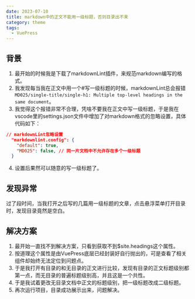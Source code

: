 ```yaml
---
date: 2023-07-10
title: markdown中的正文不能用一级标题，否则目录出不来
category: theme
tags:
  - VuePress
---
```


## 背景

1. 最开始的时候我是下载了markdownLint插件，来规范markdown编写的格式。
2. 我发现每当我在正文中用一个#写一级标题的时候，markdownLint总会报错`MD025/single-title/single-h1: Multiple top-level headings in the same document`。
3. 我觉得这个报错非常不合理，凭啥不要我在正文中写一级标题，于是我在vscode里的settings.json文件中增加了对markdown格式的忽略设置，具体代码如下：

```json
// markdownLint忽略设置
  "markdownlint.config": {
    "default": true,
    "MD025": false, // 同一片文档中不允许存在多个一级标题
  }
```

4. 设置后果然可以随意的写一级标题了。

## 发现异常

过了段时间，当我打开之后写的几篇用一级标题的文章，点击悬浮菜单打开目录时，发现目录竟然是空白。

## 解决方案

1. 最开始一直找不到解决方案，只看到获取不到$site.headings这个属性。
2. 按道理这个属性是由VuePress底层已经封装好自行抛出的，可是查看了相关组件却始终无法定位到问题点。
3. 于是我打开有目录的和无目录的正文进行比较，发现有目录的正文标题级别都第一点，而无目录的普遍标题级别高，并且这是一个共性。
4. 于是我试着更改无目录文档中正文的标题级别，把一级标题改成二级标题。
5. 再次运行项目，目录成功展示出来，问题解决。
